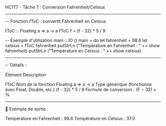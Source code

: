 HC1T7 - Tâche 7 : Conversion Fahrenheit/Celsius

---

-- Fonction fToC : convertit Fahrenheit en Celsius

fToC :: Floating a => a -> a
fToC f = (f - 32) * 5 / 9

-- Exemple d'utilisation
main :: IO ()
main = do
    let fahrenheit = 98.6
    let celsius = fToC fahrenheit
    putStrLn ("Température en Fahrenheit : " ++ show fahrenheit)
    putStrLn ("Température en Celsius : " ++ show celsius)


---

✅ Détails :

Élément	Description

fToC	Nom de la fonction
Floating a => a -> a	Type générique (fonctionne avec Float, Double, etc.)
(f - 32) * 5 / 9	Formule de conversion : (F − 32) × 5⁄9



---

🔢 Exemple de sortie :

Température en Fahrenheit : 98.6
Température en Celsius : 37.0
